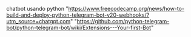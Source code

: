 chatbot usando python
"https://www.freecodecamp.org/news/how-to-build-and-deploy-python-telegram-bot-v20-webhooks/?utm_source=chatgpt.com"
"https://github.com/python-telegram-bot/python-telegram-bot/wiki/Extensions---Your-first-Bot"
